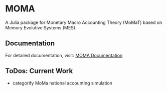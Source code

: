 # MOMA

A Julia package for Monetary Macro Accounting Theory (MoMaT) based on Memory Evolutive Systems (MES).

## Documentation

For detailed documentation, visit: [MOMA Documentation](https://viktorwinschel.github.io/moma/)

## ToDos: Current Work

- categorify MoMa national accounting simulation
